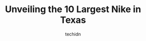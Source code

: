 ---
layout: ampstory
image: https://i0.wp.com/www.depkes.org/wp-content/uploads/2023/06/nike-0-in-texas-1685967630.jpeg?resize=640,853
author: techidn
featured: false
description: Discover the impressive array of Nike options in Texas, where you can find 10 of the largest Nike establishments in the area. From renowned classics to hidden gems, Texas offers a diverse ra
title: Unveiling the 10 Largest Nike in Texas
cover:
   title: Unveiling the 10 Largest Nike in Texas
   subtitle: Rickpate
   background: https://www.depkes.org/wp-content/uploads/2023/06/nike-0-in-texas-1685967630.jpeg

pages: 
 - layout: thirds
   top: <h1>#1 Nike Factory Store</h1>
   bottom: "<p>Dont get me wrong, the selection is great and its always decently clean. BUT I swear if you find anything on the clearance rack you have to fight for your life gett</p>"
   background: https://www.depkes.org/wp-content/uploads/2023/06/nike-1-in-texas-1685967630.jpeg
   backgroundblur: true
 - layout: thirds
   top: <h1>#2 Nike Factory Store</h1>
   bottom: "<p>2950 I-20 Suite 755, Grand Prairie, TX 75052, United States</p>"
   background: https://www.depkes.org/wp-content/uploads/2023/06/nike-2-in-texas-1685967632.jpeg
   cta:
      link: https://www.depkes.org/blog/unveiling-the-10-largest-nike-in-texas/
      text: Unveiling the 10 Largest Nike in Texas
 - layout: thirds
   top: <h1>#3 Nike Factory Store</h1>
   bottom: "<p>820 W Stacy Rd Suite 356, Allen, TX 75013, United States</p>"
   background: https://www.depkes.org/wp-content/uploads/2023/06/nike-3-in-texas-1685967632.jpeg
   cta:
      link: https://www.depkes.org/blog/unveiling-the-10-largest-nike-in-texas/
      text: Unveiling the 10 Largest Nike in Texas
 - layout: thirds
   top: <h1>#4 Nike Factory Store</h1>
   bottom: "<p>29300 Hempstead Rd Suite 501, Cypress, TX 77433, United States</p>"
   background: https://images.unsplash.com/photo-1534312527009-56c7016453e6?ixlib=rb-4.0.3&ixid=MnwxMjA3fDB8MHxwaG90by1wYWdlfHx8fGVufDB8fHx8&auto=format&fit=crop&w=640&h=853&q=80
   cta:
      link: https://www.depkes.org/blog/unveiling-the-10-largest-nike-in-texas/
      text: Unveiling the 10 Largest Nike in Texas
 - layout: thirds
   top: <h1>#5 Nike Clearance Store</h1>
   bottom: "<p>3000 Grapevine Mills Pkwy Suite 611, Grapevine, TX 76051, United States</p>"
   background: https://images.unsplash.com/photo-1564951434112-64d74cc2a2d7?ixlib=rb-4.0.3&ixid=MnwxMjA3fDB8MHxwaG90by1wYWdlfHx8fGVufDB8fHx8&auto=format&fit=crop&w=640&h=853&q=80
   cta:
      link: https://www.depkes.org/blog/unveiling-the-10-largest-nike-in-texas/
      text: Unveiling the 10 Largest Nike in Texas
 - layout: thirds
   top: <h1>#6 Nike Factory Store</h1>
   bottom: "<p>5885 Gulf Fwy Suite 115, Texas City, TX 77591, United States</p>"
   background: https://images.unsplash.com/photo-1613843873231-1447db182f97?ixlib=rb-4.0.3&ixid=MnwxMjA3fDB8MHxwaG90by1wYWdlfHx8fGVufDB8fHx8&auto=format&fit=crop&w=640&h=853&q=80
   cta:
      link: https://www.depkes.org/blog/unveiling-the-10-largest-nike-in-texas/
      text: Unveiling the 10 Largest Nike in Texas
 - layout: thirds
   top: <h1>#7 Nike Factory Store</h1>
   bottom: "<p>4401 N Interstate Hwy 35 Bldg 3, Round Rock, TX 78664, United States</p>"
   background: https://images.unsplash.com/photo-1567360425618-1594206637d2?ixlib=rb-4.0.3&ixid=MnwxMjA3fDB8MHxwaG90by1wYWdlfHx8fGVufDB8fHx8&auto=format&fit=crop&w=640&h=853&q=80
   cta:
      link: https://www.depkes.org/blog/unveiling-the-10-largest-nike-in-texas/
      text: Unveiling the 10 Largest Nike in Texas
 - layout: thirds
   middle: Continue reading...
   background: https://plus.unsplash.com/premium_photo-1664640458616-3c74f8cb4589?ixlib=rb-4.0.3&ixid=MnwxMjA3fDB8MHxwaG90by1wYWdlfHx8fGVufDB8fHx8&auto=format&fit=crop&w=640&h=853&q=80
   cta:
      link: https://www.depkes.org/blog/unveiling-the-10-largest-nike-in-texas/
      text: Unveiling the 10 Largest Nike in Texas
      
---